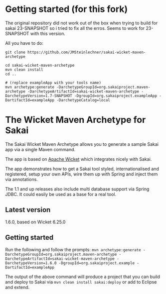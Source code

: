 # Getting started (for this fork)

The original repository did not work out of the box when trying to build for sakai 23-SNAPSHOT so i tried to fix all the erros. Seems to work for 23-SNAPSHOT with this version.

All you have to do:

```
git clone https://github.com/JMSteinlechner/sakai-wicket-maven-archetype

cd sakai-wicket-maven-archetype
mvn clean install
cd ..

# (replace exampleApp with your tools name)
mvn archetype:generate -DarchetypeGroupId=org.sakaiproject.maven-archetype -DarchetypeArtifactId=sakai-wicket-maven-archetype -DarchetypeVersion=1.7-SNAPSHOT -DgroupId=org.sakaiproject.exampleApp -DartifactId=exampleApp -DarchetypeCatalog=local
```

# The Wicket Maven Archetype for Sakai

The Sakai Wicket Maven Archetype allows you to generate a sample Sakai app via a single Maven command.

The app is based on [Apache Wicket](http://wicket.apache.org) which integrates nicely with Sakai.

The app demonstrates how to get a Sakai tool styled, internationalised and registered, setup your own APIs, wire them up with Spring and inject them via annotations.

The 1.1 and up releases also include multi database support via Spring JDBC. It could easily be used as a base for a real tool.

## Latest version

1.6.0, based on Wicket 6.25.0

## Getting started

Run the following and follow the prompts:
`mvn archetype:generate -DarchetypeGroupId=org.sakaiproject.maven-archetype -DarchetypeArtifactId=sakai-wicket-maven-archetype -DarchetypeVersion=1.6.0 -DgroupId=org.sakaiproject.example -DartifactId=exampleApp`

The output of the above command will produce a project that you can build and deploy to Sakai via `mvn clean install sakai:deploy` or add to Eclipse and extend.
